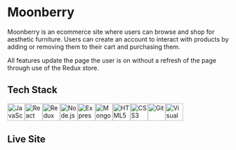 # Moonberry

Moonberry is an ecommerce site where users can browse and shop for aesthetic furniture. Users can create an account to interact with products by adding or removing them to their cart and purchasing them.

All features update the page the user is on without a refresh of the page through use of the Redux store.

## Tech Stack

<img src="https://github.com/get-icon/geticon/raw/master/icons/javascript.svg" alt="JavaScript" width="40px" height="40px"><img src="https://github.com/get-icon/geticon/raw/master/icons/react.svg" alt="React" width="40px" height="40px"><img src="https://github.com/get-icon/geticon/raw/master/icons/redux.svg" alt="Redux" width="40px" height="40px"><img src="https://github.com/get-icon/geticon/raw/master/icons/nodejs-icon.svg" alt="Node.js" width="40px" height="40px"><img src="https://github.com/get-icon/geticon/raw/master/icons/express.svg" alt="Express" width="40px" height="40px"><img src="https://github.com/get-icon/geticon/raw/master/icons/mongodb-icon.svg" alt="MongoDB" width="40px" height="40px"><img src="https://github.com/get-icon/geticon/raw/master/icons/html-5.svg" alt="HTML5" width="40px" height="40px"><img src="https://github.com/get-icon/geticon/raw/master/icons/css-3.svg" alt="CSS3" width="40px" height="40px"><img src="https://github.com/get-icon/geticon/raw/master/icons/git-icon.svg" alt="Git" width="40px" height="40px"><img src="https://github.com/get-icon/geticon/raw/master/icons/visual-studio-code.svg" alt="Visual Studio Code" width="40px" height="40px">

## Live Site
